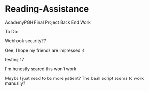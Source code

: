 # Reading-Assistance #

AcademyPGH Final Project Back End Work

To Do:

Webhook security??

Gee, I hope my friends are impressed ;(

testing 17

I'm honestly scared this won't work

Maybe I just need to be more patient? The bash script seems to work manually?
